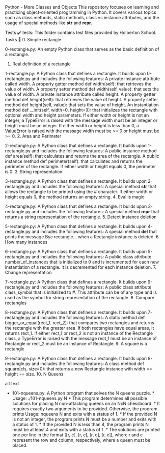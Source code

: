 Python - More Classes and Objects
This repository focuses on learning and practicing object-oriented programming in Python. It covers various topics such as class methods, static methods, class vs instance attributes, and the usage of special methods like __str__ and __repr__.

Tests :heavy_check_mark:
tests: This folder contains test files provided by Holberton School.
Tasks :page_with_curl:
0. Simple rectangle

0-rectangle.py: An empty Python class that serves as the basic definition of a rectangle.
1. Real definition of a rectangle

1-rectangle.py: A Python class that defines a rectangle. It builds upon 0-rectangle.py and includes the following features:
A private instance attribute called width.
A property getter method def width(self): that retrieves the value of width.
A property setter method def width(self, value): that sets the value of width.
A private instance attribute called height.
A property getter method def height(self): that retrieves the value of height.
A property setter method def height(self, value): that sets the value of height.
An instantiation method def __init(self, width=0, height=0): that initializes the rectangle with optional width and height parameters.
If either width or height is not an integer, a TypeError is raised with the message width must be an integer or height must be an integer.
If either width or height is less than 0, a ValueError is raised with the message width must be >= 0 or height must be >= 0.
2. Area and Perimeter

2-rectangle.py: A Python class that defines a rectangle. It builds upon 1-rectangle.py and includes the following features:
A public instance method def area(self): that calculates and returns the area of the rectangle.
A public instance method def perimeter(self): that calculates and returns the perimeter of the rectangle. If either width or height equals 0, the perimeter is 0.
3. String representation

3-rectangle.py: A Python class that defines a rectangle. It builds upon 2-rectangle.py and includes the following features:
A special method __str__ that allows the rectangle to be printed using the # character. If either width or height equals 0, the method returns an empty string.
4. Eval is magic

4-rectangle.py: A Python class that defines a rectangle. It builds upon 3-rectangle.py and includes the following features:
A special method __repr__ that returns a string representation of the rectangle.
5. Detect instance deletion

5-rectangle.py: A Python class that defines a rectangle. It builds upon 4-rectangle.py and includes the following features:
A special method __del__ that prints the message Bye rectangle... when a Rectangle instance is deleted.
6. How many instances

6-rectangle.py: A Python class that defines a rectangle. It builds upon 5-rectangle.py and includes the following features:
A public class attribute number_of_instances that is initialized to 0 and is incremented for each new instantiation of a rectangle. It is decremented for each instance deletion.
7. Change representation

7-rectangle.py: A Python class that defines a rectangle. It builds upon 6-rectangle.py and includes the following features:
A public class attribute class_symbol that is initialized to #. This attribute can be of any type and is used as the symbol for string representation of the rectangle.
8. Compare rectangles

8-rectangle.py: A Python class that defines a rectangle. It builds upon 7-rectangle.py and includes the following features:
A static method def bigger_or_equal(rect_1, rect_2): that compares two rectangles and returns the rectangle with the greater area. If both rectangles have equal areas, it returns rect_1.
If either rect_1 or rect_2 is not an instance of the Rectangle class, a TypeError is raised with the message rect_1 must be an instance of Rectangle or rect_2 must be an instance of Rectangle.
9. A square is a rectangle

9-rectangle.py: A Python class that defines a rectangle. It builds upon 8-rectangle.py and includes the following features:
A class method def square(cls, size=0): that returns a new Rectangle instance with width == height == size.
10. N Queens

alt text
* 101-nqueens.py: A Python program that solves the N queens puzzle. * Usage: ./101-nqueens.py N * This program determines all possible solutions for placing N non-attacking queens on an NxN chessboard. * It requires exactly two arguments to be provided. Otherwise, the program prints Usage: nqueens N and exits with a status of 1. * If the provided N is not an integer, the program prints N must be a number and exits with a status of 1. * If the provided N is less than 4, the program prints N must be at least 4 and exits with a status of 1. * The solutions are printed one per line in the format [[r, c], [r, c], [r, c], [r, c]], where r and c represent the row and column, respectively, where a queen must be placed.
